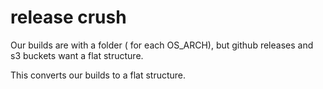 # release crush

Our builds are with a folder ( for each OS_ARCH), but github releases and s3 buckets want a flat structure.

This converts our builds to a flat structure.